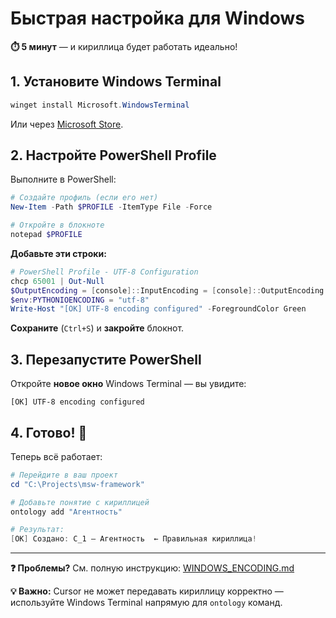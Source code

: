 # Быстрая настройка для Windows

**⏱️ 5 минут** — и кириллица будет работать идеально!

## 1. Установите Windows Terminal

```powershell
winget install Microsoft.WindowsTerminal
```

Или через [Microsoft Store](https://aka.ms/terminal).

## 2. Настройте PowerShell Profile

Выполните в PowerShell:

```powershell
# Создайте профиль (если его нет)
New-Item -Path $PROFILE -ItemType File -Force

# Откройте в блокноте
notepad $PROFILE
```

**Добавьте эти строки:**

```powershell
# PowerShell Profile - UTF-8 Configuration
chcp 65001 | Out-Null
$OutputEncoding = [console]::InputEncoding = [console]::OutputEncoding = New-Object System.Text.UTF8Encoding
$env:PYTHONIOENCODING = "utf-8"
Write-Host "[OK] UTF-8 encoding configured" -ForegroundColor Green
```

**Сохраните** (`Ctrl+S`) и **закройте** блокнот.

## 3. Перезапустите PowerShell

Откройте **новое окно** Windows Terminal — вы увидите:

```
[OK] UTF-8 encoding configured
```

## 4. Готово! 🎉

Теперь всё работает:

```powershell
# Перейдите в ваш проект
cd "C:\Projects\msw-framework"

# Добавьте понятие с кириллицей
ontology add "Агентность"

# Результат:
[OK] Создано: C_1 — Агентность  ← Правильная кириллица!
```

---

**❓ Проблемы?** См. полную инструкцию: [WINDOWS_ENCODING.md](./WINDOWS_ENCODING.md)

**💡 Важно:** Cursor не может передавать кириллицу корректно — используйте Windows Terminal напрямую для `ontology` команд.

